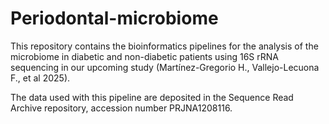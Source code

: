 # Periodontal-microbiome

This repository contains the bioinformatics pipelines for the analysis of the microbiome in diabetic and non-diabetic patients using 16S rRNA sequencing in our upcoming study (Martínez-Gregorio H., Vallejo-Lecuona F., et al 2025).

The data used with this pipeline are deposited in the Sequence Read Archive repository, accession number PRJNA1208116.
